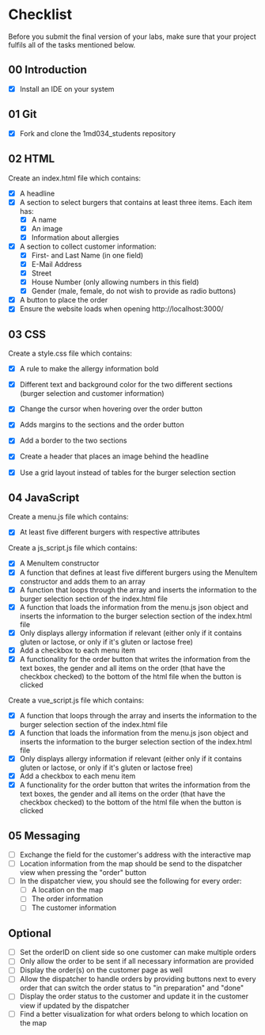 # Checklist

Before you submit the final version of your labs, make sure that your project fulfils all of the tasks mentioned below.

## 00 Introduction

- [X] Install an IDE on your system

## 01 Git

- [X] Fork and clone the 1md034_students repository


## 02 HTML

Create an index.html file which contains:
- [X] A headline
- [X] A section to select burgers that contains at least three items. Each item has:
	- [X] A name
	- [X] An image
	- [X] Information about allergies 
- [X] A section to collect customer information:
	- [X] First- and Last Name (in one field)
	- [X] E-Mail Address
	- [X] Street
	- [X] House Number (only allowing numbers in this field)
	- [X] Gender (male, female, do not wish to provide as radio buttons)
- [X] A button to place the order
- [X] Ensure the website loads when opening http://localhost:3000/

## 03 CSS

Create a style.css file which contains:
- [X] A rule to make the allergy information bold
- [X] Different text and background color for the two different sections (burger selection and customer information)
- [X] Change the cursor when hovering over the order button
- [X] Adds margins to the sections and the order button
- [X] Add a border to the two sections
- [X] Create a header that places an image behind the headline
- [X] Use a grid layout instead of tables for the burger selection section


## 04 JavaScript

Create a menu.js file which contains:
- [X] At least five different burgers with respective attributes

Create a js_script.js file which contains:
- [X] A MenuItem constructor 
- [X] A function that defines at least five different burgers using the MenuItem constructor and adds them to an array
- [X] A function that loops through the array and inserts the information to the burger selection section of the index.html file
- [X] A function that loads the information from the menu.js json object and inserts the information to the burger selection section of the index.html file
- [X] Only displays allergy information if relevant (either only if it contains gluten or lactose, or only if it's gluten or lactose free)
- [X] Add a checkbox to each menu item
- [X] A functionality for the order button that writes the information from the text boxes, the gender and all items on the order (that have the checkbox checked) to the bottom of the html file when the button is clicked

Create a vue_script.js file which contains:
- [X] A function that loops through the array and inserts the information to the burger selection section of the index.html file
- [X] A function that loads the information from the menu.js json object and inserts the information to the burger selection section of the index.html file
- [X] Only displays allergy information if relevant (either only if it contains gluten or lactose, or only if it's gluten or lactose free)
- [X] Add a checkbox to each menu item
- [X] A functionality for the order button that writes the information from the text boxes, the gender and all items on the order (that have the checkbox checked) to the bottom of the html file when the button is clicked

## 05 Messaging

- [ ] Exchange the field for the customer's address with the interactive map
- [ ] Location information from the map should be send to the dispatcher view when pressing the "order" button
- [ ] In the dispatcher view, you should see the following for every order:
    - [ ] A location on the map
    - [ ] The order information
    - [ ] The customer information
    
## Optional
- [ ] Set the orderID on client side so one customer can make multiple orders
- [ ] Only allow the order to be sent if all necessary information are provided
- [ ] Display the order(s) on the customer page as well
- [ ] Allow the dispatcher to handle orders by providing buttons next to every order that can switch the order status to "in preparation" and "done"
- [ ] Display the order status to the customer and update it in the customer view if updated by the dispatcher
- [ ] Find a better visualization for what orders belong to which location on the map
